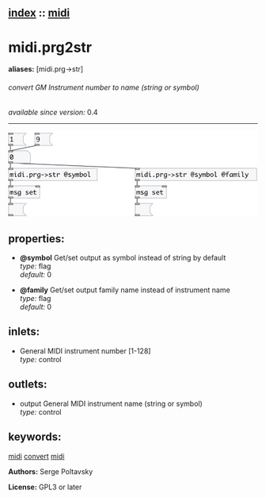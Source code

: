 [index](index.html) :: [midi](category_midi.html)
---

# midi.prg2str
**aliases:** [midi.prg-&gt;str]


###### convert GM Instrument number to name (string or symbol)

*available since version:* 0.4

---




[![example](../examples/img/midi.prg2str.jpg)](../examples/pd/midi.prg2str.pd)







## properties:

* **@symbol** 
Get/set output as symbol instead of string by default<br>
_type:_ flag<br>
_default:_ 0<br>

* **@family** 
Get/set output family name instead of instrument name<br>
_type:_ flag<br>
_default:_ 0<br>



## inlets:

* General MIDI instrument number [1-128]<br>
_type:_ control



## outlets:

* output General MIDI instrument name (string or symbol)<br>
_type:_ control



## keywords:

[midi](keywords/midi.html)
[convert](keywords/convert.html)
[midi](keywords/midi.html)






**Authors:** Serge Poltavsky




**License:** GPL3 or later





